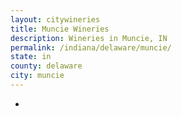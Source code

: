 ```yaml
---
layout: citywineries
title: Muncie Wineries
description: Wineries in Muncie, IN
permalink: /indiana/delaware/muncie/
state: in
county: delaware
city: muncie
---
```

-
